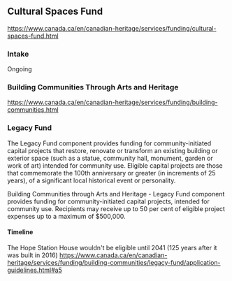 ## Cultural Spaces Fund
https://www.canada.ca/en/canadian-heritage/services/funding/cultural-spaces-fund.html

### Intake
Ongoing

### Building Communities Through Arts and Heritage
https://www.canada.ca/en/canadian-heritage/services/funding/building-communities.html

### Legacy Fund
The Legacy Fund component provides funding for community-initiated capital projects that restore, renovate or transform an existing building or exterior space (such as a statue, community hall, monument, garden or work of art) intended for community use. Eligible capital projects are those that commemorate the 100th anniversary or greater (in increments of 25 years), of a significant local historical event or personality.

Building Communities through Arts and Heritage - Legacy Fund component provides funding for community-initiated capital projects, intended for community use. Recipients may receive up to 50 per cent of eligible project expenses up to a maximum of $500,000.

#### Timeline
The Hope Station House wouldn't be eligible until 2041 (125 years after it was built in 2016)
https://www.canada.ca/en/canadian-heritage/services/funding/building-communities/legacy-fund/application-guidelines.html#a5
